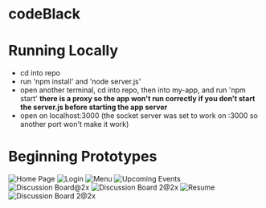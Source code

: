 # codeBlack
# Running Locally
- cd into repo 
- run 'npm install' and 'node server.js'
- open another terminal, cd into repo, then into my-app, and run 'npm start' **there is a proxy so the app won't run correctly if you don't start the server.js before starting the app server**
- open on localhost:3000 (the socket server was set to work on :3000 so another port won't make it work)
# Beginning Prototypes
![Home Page](https://user-images.githubusercontent.com/59845198/110538397-a04bf580-80e9-11eb-89ad-35257314f1db.png)
![Login](https://user-images.githubusercontent.com/59845198/110538418-a510a980-80e9-11eb-9eea-0c930a953f09.png)
![Menu](https://user-images.githubusercontent.com/59845198/110541106-ed7d9680-80ec-11eb-88c5-e64712826bad.png)
![Upcoming Events](https://user-images.githubusercontent.com/59845198/110541129-f79f9500-80ec-11eb-8344-c4a43125c9d7.png)
![Discussion Board@2x](https://user-images.githubusercontent.com/59845198/110541185-05551a80-80ed-11eb-86c4-23acc4b1d09d.png)
![Discussion Board 2@2x](https://user-images.githubusercontent.com/59845198/110541202-0b4afb80-80ed-11eb-92b3-86368fd45906.png)
![Resume](https://user-images.githubusercontent.com/59845198/110541227-130aa000-80ed-11eb-8e0a-a73bc4bc16bc.png)
![Discussion Board 2@2x](https://user-images.githubusercontent.com/59845198/110541238-169e2700-80ed-11eb-9e4f-0d5c0e531bdc.png)
